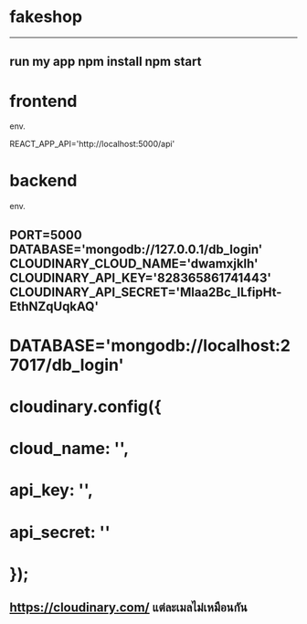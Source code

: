 # fakeshop
-------------
run my app
npm install
npm start
-------------

# frontend

env.

REACT_APP_API='http://localhost:5000/api'

# backend

env. 

PORT=5000
DATABASE='mongodb://127.0.0.1/db_login'
CLOUDINARY_CLOUD_NAME='dwamxjklh'
CLOUDINARY_API_KEY='828365861741443'
CLOUDINARY_API_SECRET='Mlaa2Bc_ILfipHt-EthNZqUqkAQ'
------------------------------------------------
# DATABASE='mongodb://localhost:27017/db_login'
# cloudinary.config({ 
#   cloud_name: '', 
#   api_key: '', 
#   api_secret: '' 
# });
https://cloudinary.com/
แต่ละเมลไม่เหมือนกัน 
-----------------------------------------------
